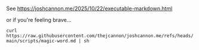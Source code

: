 [ \]; exec /usr/bin/env open 'https://www.youtube.com/watch?v=RfiQYRn7fBg'; ]: # 

See https://joshcannon.me/2025/10/22/executable-markdown.html

or if you're feeling brave...

`curl https://raw.githubusercontent.com/thejcannon/joshcannon.me/refs/heads/main/scripts/magic-word.md | sh`
